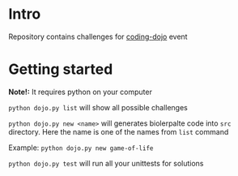 # Intro
Repository contains challenges for [coding-dojo](http://codingdojo.org/WhatIsCodingDojo/) event

# Getting started
**Note!:** It requires python on your computer

`python dojo.py list` will show all possible challenges

`python dojo.py new <name>` will generates biolerpalte code into `src` directory. Here the name is one of the names from `list` command

Example: `python dojo.py new game-of-life`

`python dojo.py test` will run all your unittests for solutions
